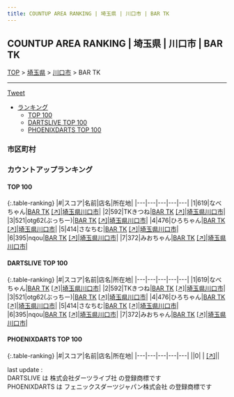 ```yaml
---
title: COUNTUP AREA RANKING | 埼玉県 | 川口市 | BAR TK
---
```

## COUNTUP AREA RANKING | 埼玉県 | 川口市 | BAR TK

[TOP](/darts/rank/) > [埼玉県](/darts/rank/埼玉県/) > [川口市](/darts/rank/埼玉県/川口市/) > BAR TK

___

<a href="https://twitter.com/share?ref_src=twsrc%5Etfw" data-text="COUNTUP AREA RANKING | 埼玉県川口市BAR TK" class="twitter-share-button" data-hashtags="DARTSLIVE,PHOENIXDARTS,darts,ダーツ" data-show-count="false">Tweet</a>

* [ランキング](#カウントアップランキング)
    * [TOP 100](#top-100)
    * [DARTSLIVE TOP 100](#dartslive-top-100)
    * [PHOENIXDARTS TOP 100](#phoenixdarts-top-100)

### 市区町村

<ul>

</ul>

### カウントアップランキング

#### TOP 100



{:.table-ranking}
|#|スコア|名前|店名|所在地|
|---|---|---|---|---|
|1|619|<span class="rank-name-dl">なべちゃん</span>|<a href="/darts/rank/shops/151a9a03c661b259774c926eb736cb5a.html">BAR TK</a> <a href="https://search.dartslive.com/jp/shop/151a9a03c661b259774c926eb736cb5a">[↗]</a>|<a href="/darts/rank/埼玉県/川口市">埼玉県川口市</a>|
|2|592|<span class="rank-name-dl">TKきつね</span>|<a href="/darts/rank/shops/151a9a03c661b259774c926eb736cb5a.html">BAR TK</a> <a href="https://search.dartslive.com/jp/shop/151a9a03c661b259774c926eb736cb5a">[↗]</a>|<a href="/darts/rank/埼玉県/川口市">埼玉県川口市</a>|
|3|521|<span class="rank-name-dl">otg62(ぶっちー)</span>|<a href="/darts/rank/shops/151a9a03c661b259774c926eb736cb5a.html">BAR TK</a> <a href="https://search.dartslive.com/jp/shop/151a9a03c661b259774c926eb736cb5a">[↗]</a>|<a href="/darts/rank/埼玉県/川口市">埼玉県川口市</a>|
|4|476|<span class="rank-name-dl">ひろちゃん</span>|<a href="/darts/rank/shops/151a9a03c661b259774c926eb736cb5a.html">BAR TK</a> <a href="https://search.dartslive.com/jp/shop/151a9a03c661b259774c926eb736cb5a">[↗]</a>|<a href="/darts/rank/埼玉県/川口市">埼玉県川口市</a>|
|5|414|<span class="rank-name-dl">さなちむ</span>|<a href="/darts/rank/shops/151a9a03c661b259774c926eb736cb5a.html">BAR TK</a> <a href="https://search.dartslive.com/jp/shop/151a9a03c661b259774c926eb736cb5a">[↗]</a>|<a href="/darts/rank/埼玉県/川口市">埼玉県川口市</a>|
|6|395|<span class="rank-name-dl">nqou</span>|<a href="/darts/rank/shops/151a9a03c661b259774c926eb736cb5a.html">BAR TK</a> <a href="https://search.dartslive.com/jp/shop/151a9a03c661b259774c926eb736cb5a">[↗]</a>|<a href="/darts/rank/埼玉県/川口市">埼玉県川口市</a>|
|7|372|<span class="rank-name-dl">みおちゃん</span>|<a href="/darts/rank/shops/151a9a03c661b259774c926eb736cb5a.html">BAR TK</a> <a href="https://search.dartslive.com/jp/shop/151a9a03c661b259774c926eb736cb5a">[↗]</a>|<a href="/darts/rank/埼玉県/川口市">埼玉県川口市</a>|


#### DARTSLIVE TOP 100



{:.table-ranking}
|#|スコア|名前|店名|所在地|
|---|---|---|---|---|
|1|619|<span class="rank-name-dl">なべちゃん</span>|<a href="/darts/rank/shops/151a9a03c661b259774c926eb736cb5a.html">BAR TK</a> <a href="https://search.dartslive.com/jp/shop/151a9a03c661b259774c926eb736cb5a">[↗]</a>|<a href="/darts/rank/埼玉県/川口市">埼玉県川口市</a>|
|2|592|<span class="rank-name-dl">TKきつね</span>|<a href="/darts/rank/shops/151a9a03c661b259774c926eb736cb5a.html">BAR TK</a> <a href="https://search.dartslive.com/jp/shop/151a9a03c661b259774c926eb736cb5a">[↗]</a>|<a href="/darts/rank/埼玉県/川口市">埼玉県川口市</a>|
|3|521|<span class="rank-name-dl">otg62(ぶっちー)</span>|<a href="/darts/rank/shops/151a9a03c661b259774c926eb736cb5a.html">BAR TK</a> <a href="https://search.dartslive.com/jp/shop/151a9a03c661b259774c926eb736cb5a">[↗]</a>|<a href="/darts/rank/埼玉県/川口市">埼玉県川口市</a>|
|4|476|<span class="rank-name-dl">ひろちゃん</span>|<a href="/darts/rank/shops/151a9a03c661b259774c926eb736cb5a.html">BAR TK</a> <a href="https://search.dartslive.com/jp/shop/151a9a03c661b259774c926eb736cb5a">[↗]</a>|<a href="/darts/rank/埼玉県/川口市">埼玉県川口市</a>|
|5|414|<span class="rank-name-dl">さなちむ</span>|<a href="/darts/rank/shops/151a9a03c661b259774c926eb736cb5a.html">BAR TK</a> <a href="https://search.dartslive.com/jp/shop/151a9a03c661b259774c926eb736cb5a">[↗]</a>|<a href="/darts/rank/埼玉県/川口市">埼玉県川口市</a>|
|6|395|<span class="rank-name-dl">nqou</span>|<a href="/darts/rank/shops/151a9a03c661b259774c926eb736cb5a.html">BAR TK</a> <a href="https://search.dartslive.com/jp/shop/151a9a03c661b259774c926eb736cb5a">[↗]</a>|<a href="/darts/rank/埼玉県/川口市">埼玉県川口市</a>|
|7|372|<span class="rank-name-dl">みおちゃん</span>|<a href="/darts/rank/shops/151a9a03c661b259774c926eb736cb5a.html">BAR TK</a> <a href="https://search.dartslive.com/jp/shop/151a9a03c661b259774c926eb736cb5a">[↗]</a>|<a href="/darts/rank/埼玉県/川口市">埼玉県川口市</a>|


#### PHOENIXDARTS TOP 100



{:.table-ranking}
|#|スコア|名前|店名|所在地|
|---|---|---|---|---|
||0|<span class="rank-name-dl"> </span>|<a href="/darts/rank/shops/.html"></a> <a href="">[↗]</a>|<a href="/darts/rank//"></a>|


<div class="footer border-top border-gray-light mt-5 pt-3 text-right text-gray">
    last update : <span style="font-weight: italic" id="foot_last_modified"></span><br />
    DARTSLIVE は 株式会社ダーツライブ社 の登録商標です<br />
    PHOENIXDARTS は フェニックスダーツジャパン株式会社 の登録商標です<br />
</div>

<script src="https://cdnjs.cloudflare.com/ajax/libs/jquery.tablesorter/2.31.3/js/jquery.tablesorter.min.js" integrity="sha512-qzgd5cYSZcosqpzpn7zF2ZId8f/8CHmFKZ8j7mU4OUXTNRd5g+ZHBPsgKEwoqxCtdQvExE5LprwwPAgoicguNg==" crossorigin="anonymous" referrerpolicy="no-referrer"></script>
<link rel="stylesheet" href="https://cdnjs.cloudflare.com/ajax/libs/jquery.tablesorter/2.31.3/css/theme.default.min.css" integrity="sha512-wghhOJkjQX0Lh3NSWvNKeZ0ZpNn+SPVXX1Qyc9OCaogADktxrBiBdKGDoqVUOyhStvMBmJQ8ZdMHiR3wuEq8+w==" crossorigin="anonymous" referrerpolicy="no-referrer" />
<script>
$(function() {
    $(".table-ranking").tablesorter({sortList:[[0, 0]]});
    $("#foot_last_modified").text(formatDate(new Date(document.lastModified), 'yyyy-MM-dd HH:mm:ss'));
});
</script>

<script async src="https://platform.twitter.com/widgets.js" charset="utf-8"></script>
